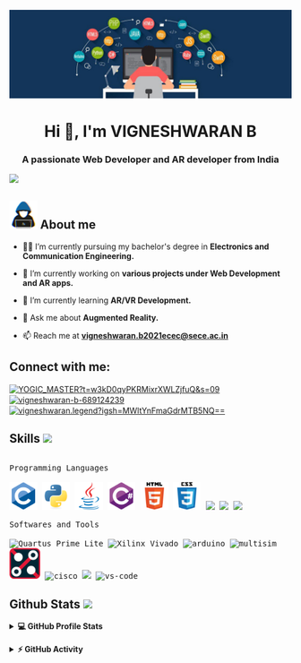 ![logo](https://github.com/VigneshwaranECE/VigneshwaranECE/blob/main/1630053356860mbahead.jpg)
<h1 align="center">Hi 👋, I'm VIGNESHWARAN B</h1>
<h3 align="center">A passionate Web Developer and AR developer from India</h3>

<a href="https://visitcount.itsvg.in">
  <img src="https://visitcount.itsvg.in/api?id=VigneshwaranECE&label=Profile%20Views&color=6&icon=6&pretty=false" />
</a>

 ## <picture><img src = "https://github.com/0xAbdulKhalid/0xAbdulKhalid/raw/main/assets/mdImages/about_me.gif" width = 50px></picture> **About me**

- 👨‍🎓 I’m currently pursuing my bachelor's degree in **Electronics and Communication Engineering.**

- 🔭 I’m currently working on **various projects under Web Development and AR apps.**

 - 🌱 I’m currently learning **AR/VR  Development.**

 - 💬 Ask me about **Augmented Reality.**

 - 📫 Reach me at **vigneshwaran.b2021ecec@sece.ac.in**

<h2 align="left">Connect with me:</h2>
<p align="left">
<a href="https://x.com/YOGIC_MASTER?t=w3kD0qyPKRMixrXWLZjfuQ&s=09" target="blank"><img align="center" src="https://raw.githubusercontent.com/rahuldkjain/github-profile-readme-generator/master/src/images/icons/Social/twitter.svg" alt="YOGIC_MASTER?t=w3kD0qyPKRMixrXWLZjfuQ&s=09" height="30" width="40" /></a>
<a href="https://www.linkedin.com/in/vigneshwaran-b-689124239/" target="blank"><img align="center" src="https://raw.githubusercontent.com/rahuldkjain/github-profile-readme-generator/master/src/images/icons/Social/linked-in-alt.svg" alt="vigneshwaran-b-689124239" height="30" width="40" /></a>
<a href="https://www.instagram.com/vigneshwaran.legend?igsh=MWltYnFmaGdrMTB5NQ==" target="blank"><img align="center" src="https://raw.githubusercontent.com/rahuldkjain/github-profile-readme-generator/master/src/images/icons/Social/instagram.svg" alt="vigneshwaran.legend?igsh=MWltYnFmaGdrMTB5NQ==" height="30" width="40" /></a>
</p>

<h2> Skills <img src = "https://media2.giphy.com/media/QssGEmpkyEOhBCb7e1/giphy.gif?cid=ecf05e47a0n3gi1bfqntqmob8g9aid1oyj2wr3ds3mg700bl&rid=giphy.gif" width = 20px> </h2>
<div>
  <p style="display: inline-block;" align="left">
    <kbd>
      <kbd>Programming Languages</kbd>
      <br>
      <br>
      <img width="50px" src="https://raw.githubusercontent.com/devicons/devicon/master/icons/c/c-original.svg" /> 
      <img width="50px" src="https://raw.githubusercontent.com/devicons/devicon/master/icons/python/python-original.svg" /> 
      <img width="50px" src="https://raw.githubusercontent.com/devicons/devicon/master/icons/java/java-original.svg" />
      <img width="50px" src="https://raw.githubusercontent.com/devicons/devicon/master/icons/csharp/csharp-original.svg" />
      <img width="50px" src="https://raw.githubusercontent.com/devicons/devicon/master/icons/html5/html5-original-wordmark.svg" />
      <img width="50px" src="https://raw.githubusercontent.com/devicons/devicon/master/icons/css3/css3-original-wordmark.svg" />
      <img width="50px" src="https://static-00.iconduck.com/assets.00/file-type-light-systemverilog-icon-512x512-n6etzhly.png" />
      <img width="50px" src="https://static-00.iconduck.com/assets.00/verilog-icon-474x512-2fxlui3x.png" />
      <img width="40px" src="https://www.tcl.tk/images/tcllogo.gif" /> 
    </kbd>
    <div>
    <kbd>
      <kbd>Softwares and Tools</kbd>
      <br>
      <br>
      <a><img src="https://github.com/VigneshwaranECE/VigneshwaranECE/blob/main/Quartus%20Prime.ico" alt="Quartus Prime Lite" width="55" aspect-ratio="5/2" /></a>
      <a><img src="https://maker-hub.georgefox.edu/w/images/8/85/Xilinx_image.jpg" alt="Xilinx Vivado" width="60" height="55" aspect-ratio="2/5" /></a>
      <a><img src="https://cdn.worldvectorlogo.com/logos/arduino-1.svg" alt="arduino" width="55" aspect-ratio="1/5" /> </a>
      <a><img src="https://digilent.com/blog/wp-content/uploads/2015/01/184_multisim_app_icon_ill.png" alt="multisim" width="55" aspect-ratio="1/5" /> </a>
      <a><img src="https://github.com/VigneshwaranECE/VigneshwaranECE/blob/main/PCB-Editor.png" alt="PCB-Editor" width="55" aspect-ratio="1/5" /> </a>
      <a><img src="https://networkslearning.com/wp-content/uploads/2020/02/Screenshot-2020-02-15-at-15.54.25.png" alt="cisco" width="55" height="55" aspect-ratio="1/5" /> </a>
      <a><img src="https://www.vectorlogo.zone/logos/unity3d/unity3d-icon.svg" width="55" aspect-ratio="1/5" /> </a>
      <a><img src="https://code.visualstudio.com/assets/images/code-stable.png" alt="vs-code" width="55" aspect-ratio="1/5" /> </a>
    </kbd>
    </p>
</div>

<h2> Github Stats <img src = "https://i.pinimg.com/originals/65/c4/f4/65c4f452571be1261e9c623f7da488ac.gif" width = 20px> </h2>

<details> 
  <summary><b>💻 GitHub Profile Stats</b></summary>


![](https://github-readme-stats.vercel.app/api?username=VigneshwaranECE&theme=shades-of-purple&hide_border=false&include_all_commits=false&count_private=false)
![](https://github-readme-streak-stats.herokuapp.com/?user=VigneshwaranECE&theme=shades-of-purple&hide_border=false)
![](https://github-readme-stats.vercel.app/api/top-langs/?username=VigneshwaranECE&theme=shades-of-purple&hide_border=false&include_all_commits=false&count_private=false&layout=compact)
</details>
<br>

<details>
  <summary><b>⚡ GitHub Activity</b></summary>
  <img src="github-user-contribution.svg" />

</details>
    











